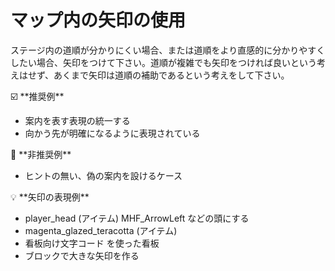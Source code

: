 # マップ内の矢印の使用

ステージ内の道順が分かりにくい場合、または道順をより直感的に分かりやすくしたい場合、矢印をつけて下さい。道順が複雑でも矢印をつければ良いという考えはせず、あくまで矢印は道順の補助であるという考えをして下さい。

<aside>
☑️ **推奨例**

- 案内を表す表現の統一する
- 向かう先が明確になるように表現されている
</aside>

<aside>
🚫 **非推奨例**

- ヒントの無い、偽の案内を設けるケース
</aside>

<aside>
💡 **矢印の表現例**

- player_head (アイテム) MHF_ArrowLeft などの頭にする
- magenta_glazed_teracotta (アイテム)
- 看板向け文字コード を使った看板
- ブロックで大きな矢印を作る
</aside>
